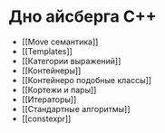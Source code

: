 # Дно айсберга C++
- [[Move семантика]]
- [[Templates]]
- [[Категории выражений]]
- [[Контейнеры]]
- [[Контейнеро подобные классы]]
- [[Кортежи и пары]]
- [[Итераторы]]
- [[Стандартные алгоритмы]]
- [[constexpr]]



